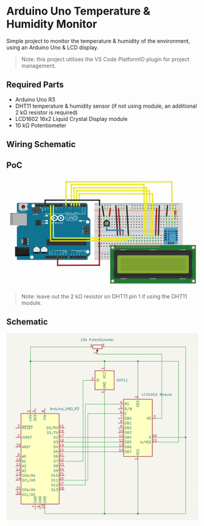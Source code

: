 # Arduino Uno Temperature & Humidity Monitor

Simple project to monitor the temperature & humidity of the environment, using an Arduino Uno & LCD display.

> Note: this project utilises the VS Code PlatformIO plugin for project management.

## Required Parts

- Arduino Uno R3
- DHT11 temperature & humidity sensor (if not using module, an additional 2 k&#8486; resistor is required)
- LCD1602 16x2 Liquid Crystal Display module
- 10 k&#8486; Potentiometer

## Wiring Schematic

## PoC

![PoC Wiring Diagram](./poc-wiring-diagram.png)

> Note: leave out the 2 k&#8486; resistor on DHT11 pin 1 if using the DHT11 module.

## Schematic

![Wiring Schematic](./schematic.png)
